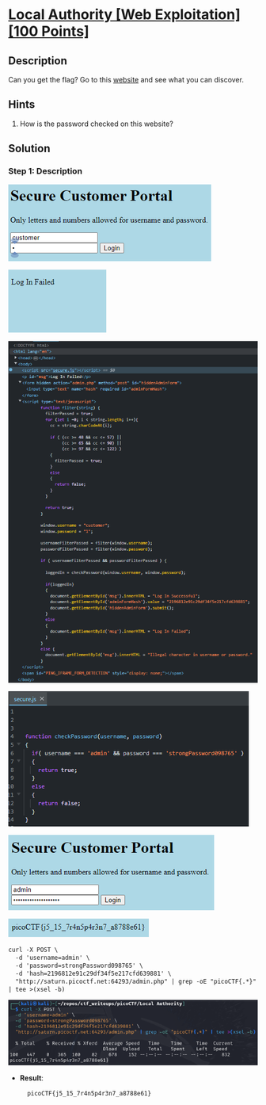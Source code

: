 # [Local Authority [Web Exploitation] [100 Points]](https://play.picoctf.org/practice/challenge/278?category=1&originalEvent=70&page=1) #

## Description ##
Can you get the flag?
Go to this [website](http://saturn.picoctf.net:64293/) and see what you can discover.

## Hints ##
1. How is the password checked on this website?

## Solution ##

### Step 1: Description ###
![](images/webpage.png)

![](images/webpage_failed.png)

![](images/webpage_inspectFailed.png)

![](images/webpage_inspectSecure.js.png)

![](images/webpage_login.png)

![](images/webpage_loggedIn.png)

    curl -X POST \
      -d 'username=admin' \
      -d 'password=strongPassword098765' \
      -d 'hash=2196812e91c29df34f5e217cfd639881' \
      "http://saturn.picoctf.net:64293/admin.php" | grep -oE "picoCTF{.*}" | tee >(xsel -b)

![](images/webpage_retrieveFlag.png)

* **Result**:

        picoCTF{j5_15_7r4n5p4r3n7_a8788e61}
